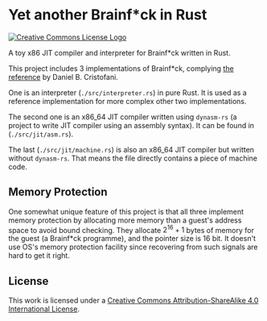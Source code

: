 # Yet another Brainf*ck in Rust

[![Creative Commons License Logo](https://i.creativecommons.org/l/by-sa/4.0/88x31.png)](http://creativecommons.org/licenses/by-sa/4.0/)

A toy x86 JIT compiler and interpreter for Brainf*ck written in Rust.

This project includes 3 implementations of Brainf*ck, complying [the reference](http://www.brainfuck.org/brainfuck.html) by Daniel B. Cristofani.

One is an interpreter (`./src/interpreter.rs`) in pure Rust. It is used as a reference implementation for more complex other two implementations.

The second one is an x86_64 JIT compiler written using `dynasm-rs` (a project to write JIT compiler using an assembly syntax). It can be found in (`./src/jit/asm.rs`).

The last (`./src/jit/machine.rs`) is also an x86_64 JIT compiler but written without `dynasm-rs`. That means the file directly contains a piece of machine code.

## Memory Protection

One somewhat unique feature of this project is that all three implement memory protection by allocating more memory than a guest's address space to avoid bound checking. They allocate $2^{16} + 1$ bytes of memory for the guest (a Brainf*ck programme), and the pointer size is 16 bit. It doesn't use OS's memory protection facility since recovering from such signals are hard to get it right.

## License

This work is licensed under a [Creative Commons Attribution-ShareAlike 4.0 International License](http://creativecommons.org/licenses/by-sa/4.0/).